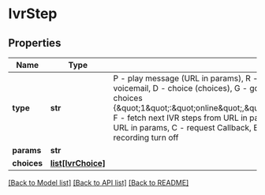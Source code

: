 # IvrStep

## Properties
Name | Type | Description | Notes
------------ | ------------- | ------------- | -------------
**type** | **str** | P - play message (URL in params), R - ring to agent (optional departmentId in params), V - redirect to voicemail, D - choice (choices), G - goto (IVR name in params), T - transfer (optional ivr settings in choices {\&quot;1\&quot;:\&quot;online\&quot;,\&quot;0\&quot;:\&quot;offline\&quot;,\&quot;9\&quot;:\&quot;queue\&quot;}), F - fetch next IVR steps from URL in params, I - wait for DTMF input and then fetch next IVR steps from URL in params, C - request Callback, E - forward to external number, A - call recording turn on, B - call recording turn off | 
**params** | **str** |  | [optional] 
**choices** | [**list[IvrChoice]**](IvrChoice.md) |  | [optional] 

[[Back to Model list]](../README.md#documentation-for-models) [[Back to API list]](../README.md#documentation-for-api-endpoints) [[Back to README]](../README.md)


